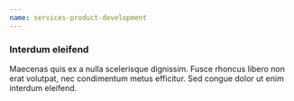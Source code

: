 ```yaml
---
name: services-product-development
---
```

### Interdum eleifend

Maecenas quis ex a nulla scelerisque dignissim. Fusce rhoncus libero non erat volutpat, nec condimentum metus efficitur. Sed congue dolor ut enim interdum eleifend.
